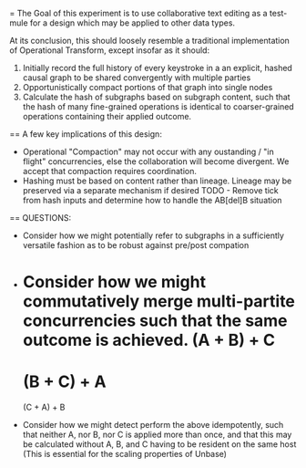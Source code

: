 = The Goal of this experiment is to use collaborative text editing as a test-mule for a design which may be applied to other data types.

At its conclusion, this should loosely resemble a traditional implementation of Operational Transform, except insofar as it should:

1. Initially record the full history of every keystroke in a an explicit, hashed causal graph to be shared convergently with multiple parties
2. Opportunistically compact portions of that graph into single nodes
3. Calculate the hash of subgraphs based on subgraph content, such that the hash of many fine-grained operations is identical to coarser-grained operations containing their applied outcome.

== A few key implications of this design:

- Operational "Compaction" may not occur with any oustanding / "in flight" concurrencies, else the collaboration will become divergent. We accept that compaction requires coordination.
- Hashing must be based on content rather than lineage. Lineage may be preserved via a separate mechanism if desired
  TODO - Remove tick from hash inputs and determine how to handle the AB[del]B situation

== QUESTIONS:

- Consider how we might potentially refer to subgraphs in a sufficiently versatile fashion as to be robust against pre/post compation
- Consider how we might commutatively merge multi-partite concurrencies such that the same outcome is achieved.
  (A + B) + C
  =
  (B + C) + A
  =
  (C + A) + B

- Consider how we might detect perform the above idempotently, such that neither A, nor B, nor C is applied more than once, and that this may be calculated without A, B, and C having to be resident on the same host (This is essential for the scaling properties of Unbase)
